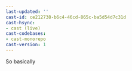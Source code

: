```yaml
---
last-updated: ''
cast-id: ce212738-b6c4-46cd-865c-ba5d54d7c31d
cast-hsync:
- cast (live)
cast-codebases:
- cast-monorepo
cast-version: 1
---
```

So basically 